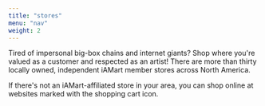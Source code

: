 ```yaml
---
title: "stores"
menu: "nav"
weight: 2
---
```


Tired of impersonal big-box chains and internet giants? Shop where you're valued as a customer and respected as an artist! There are more than thirty locally owned, independent iAMart member stores across North America.

If there's not an iAMart-affiliated store in your area, you can shop online at websites marked with the  shopping cart icon.
